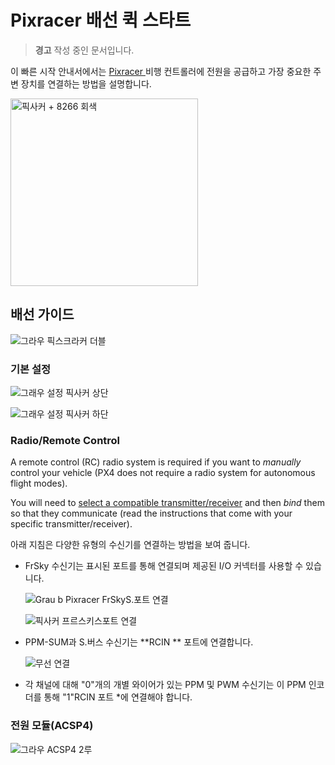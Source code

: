 # Pixracer 배선 퀵 스타트

> **경고** 작성 중인 문서입니다.

이 빠른 시작 안내서에서는 [ Pixracer ](../flight_controller/pixracer.md) 비행 컨트롤러에 전원을 공급하고 가장 중요한 주변 장치를 연결하는 방법을 설명합니다.

<img src="../../assets/flight_controller/pixracer/pixracer_hero_grey.jpg" width="300px" title="픽사커 + 8266 회색" />

## 배선 가이드

![그라우 픽스크라커 더블](../../assets/flight_controller/pixracer/grau_pixracer_double.jpg)

### 기본 설정

![그래우 설정 픽사커 상단](../../assets/flight_controller/pixracer/grau_setup_pixracer_top.jpg)

![그래우 설정 픽사커 하단](../../assets/flight_controller/pixracer/grau_setup_pixracer_bottom.jpg)

### Radio/Remote Control

A remote control (RC) radio system is required if you want to *manually* control your vehicle (PX4 does not require a radio system for autonomous flight modes).

You will need to [select a compatible transmitter/receiver](../getting_started/rc_transmitter_receiver.md) and then *bind* them so that they communicate (read the instructions that come with your specific transmitter/receiver).

아래 지침은 다양한 유형의 수신기를 연결하는 방법을 보여 줍니다.

- FrSky 수신기는 표시된 포트를 통해 연결되며 제공된 I/O 커넥터를 사용할 수 있습니다.
    
    ![Grau b Pixracer FrSkyS.포트 연결](../../assets/flight_controller/pixracer/grau_b_pixracer_frskys.port_connection.jpg)
    
    ![픽사커 프르스키스포트 연결](../../assets/flight_controller/pixracer/pixracer_FrSkyTelemetry.jpg)

- PPM-SUM과 S.버스 수신기는 **RCIN ** 포트에 연결합니다.
    
    ![무선 연결](../../assets/flight_controller/pixracer/grau_setup_pixracer_radio.jpg)

- 각 채널에 대해 "0"개의 개별 와이어가 있는 PPM 및 PWM 수신기는 이 PPM 인코더</em>를 통해 "1"RCIN </strong> 포트 *에 연결해야 합니다.</p></li> </ul> 
    
    ### 전원 모듈(ACSP4)
    
    ![그라우 ACSP4 2루](../../assets/flight_controller/pixracer/grau_acsp4_2_roh.jpg)